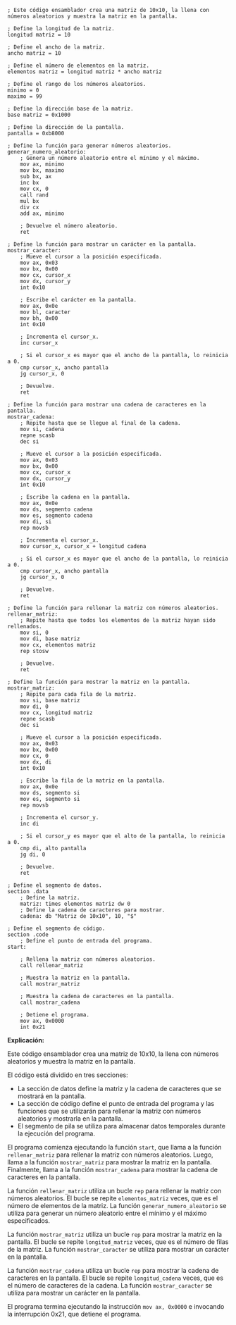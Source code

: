 ```
; Este código ensamblador crea una matriz de 10x10, la llena con números aleatorios y muestra la matriz en la pantalla.

; Define la longitud de la matriz.
longitud matriz = 10

; Define el ancho de la matriz.
ancho matriz = 10

; Define el número de elementos en la matriz.
elementos matriz = longitud matriz * ancho matriz

; Define el rango de los números aleatorios.
minimo = 0
maximo = 99

; Define la dirección base de la matriz.
base matriz = 0x1000

; Define la dirección de la pantalla.
pantalla = 0xb8000

; Define la función para generar números aleatorios.
generar_numero_aleatorio:
    ; Genera un número aleatorio entre el mínimo y el máximo.
    mov ax, minimo
    mov bx, maximo
    sub bx, ax
    inc bx
    mov cx, 0
    call rand
    mul bx
    div cx
    add ax, minimo

    ; Devuelve el número aleatorio.
    ret

; Define la función para mostrar un carácter en la pantalla.
mostrar_caracter:
    ; Mueve el cursor a la posición especificada.
    mov ax, 0x03
    mov bx, 0x00
    mov cx, cursor_x
    mov dx, cursor_y
    int 0x10

    ; Escribe el carácter en la pantalla.
    mov ax, 0x0e
    mov bl, caracter
    mov bh, 0x00
    int 0x10

    ; Incrementa el cursor_x.
    inc cursor_x

    ; Si el cursor_x es mayor que el ancho de la pantalla, lo reinicia a 0.
    cmp cursor_x, ancho pantalla
    jg cursor_x, 0

    ; Devuelve.
    ret

; Define la función para mostrar una cadena de caracteres en la pantalla.
mostrar_cadena:
    ; Repite hasta que se llegue al final de la cadena.
    mov si, cadena
    repne scasb
    dec si

    ; Mueve el cursor a la posición especificada.
    mov ax, 0x03
    mov bx, 0x00
    mov cx, cursor_x
    mov dx, cursor_y
    int 0x10

    ; Escribe la cadena en la pantalla.
    mov ax, 0x0e
    mov ds, segmento cadena
    mov es, segmento cadena
    mov di, si
    rep movsb

    ; Incrementa el cursor_x.
    mov cursor_x, cursor_x + longitud cadena

    ; Si el cursor_x es mayor que el ancho de la pantalla, lo reinicia a 0.
    cmp cursor_x, ancho pantalla
    jg cursor_x, 0

    ; Devuelve.
    ret

; Define la función para rellenar la matriz con números aleatorios.
rellenar_matriz:
    ; Repite hasta que todos los elementos de la matriz hayan sido rellenados.
    mov si, 0
    mov di, base matriz
    mov cx, elementos matriz
    rep stosw

    ; Devuelve.
    ret

; Define la función para mostrar la matriz en la pantalla.
mostrar_matriz:
    ; Repite para cada fila de la matriz.
    mov si, base matriz
    mov di, 0
    mov cx, longitud matriz
    repne scasb
    dec si

    ; Mueve el cursor a la posición especificada.
    mov ax, 0x03
    mov bx, 0x00
    mov cx, 0
    mov dx, di
    int 0x10

    ; Escribe la fila de la matriz en la pantalla.
    mov ax, 0x0e
    mov ds, segmento si
    mov es, segmento si
    rep movsb

    ; Incrementa el cursor_y.
    inc di

    ; Si el cursor_y es mayor que el alto de la pantalla, lo reinicia a 0.
    cmp di, alto pantalla
    jg di, 0

    ; Devuelve.
    ret

; Define el segmento de datos.
section .data
    ; Define la matriz.
    matriz: times elementos matriz dw 0
    ; Define la cadena de caracteres para mostrar.
    cadena: db "Matriz de 10x10", 10, "$"

; Define el segmento de código.
section .code
    ; Define el punto de entrada del programa.
start:

    ; Rellena la matriz con números aleatorios.
    call rellenar_matriz

    ; Muestra la matriz en la pantalla.
    call mostrar_matriz

    ; Muestra la cadena de caracteres en la pantalla.
    call mostrar_cadena

    ; Detiene el programa.
    mov ax, 0x0000
    int 0x21
```

**Explicación:**

Este código ensamblador crea una matriz de 10x10, la llena con números aleatorios y muestra la matriz en la pantalla.

El código está dividido en tres secciones:

* La sección de datos define la matriz y la cadena de caracteres que se mostrará en la pantalla.
* La sección de código define el punto de entrada del programa y las funciones que se utilizarán para rellenar la matriz con números aleatorios y mostrarla en la pantalla.
* El segmento de pila se utiliza para almacenar datos temporales durante la ejecución del programa.

El programa comienza ejecutando la función `start`, que llama a la función `rellenar_matriz` para rellenar la matriz con números aleatorios. Luego, llama a la función `mostrar_matriz` para mostrar la matriz en la pantalla. Finalmente, llama a la función `mostrar_cadena` para mostrar la cadena de caracteres en la pantalla.

La función `rellenar_matriz` utiliza un bucle `rep` para rellenar la matriz con números aleatorios. El bucle se repite `elementos_matriz` veces, que es el número de elementos de la matriz. La función `generar_numero_aleatorio` se utiliza para generar un número aleatorio entre el mínimo y el máximo especificados.

La función `mostrar_matriz` utiliza un bucle `rep` para mostrar la matriz en la pantalla. El bucle se repite `longitud_matriz` veces, que es el número de filas de la matriz. La función `mostrar_caracter` se utiliza para mostrar un carácter en la pantalla.

La función `mostrar_cadena` utiliza un bucle `rep` para mostrar la cadena de caracteres en la pantalla. El bucle se repite `longitud_cadena` veces, que es el número de caracteres de la cadena. La función `mostrar_caracter` se utiliza para mostrar un carácter en la pantalla.

El programa termina ejecutando la instrucción `mov ax, 0x0000` e invocando la interrupción 0x21, que detiene el programa.